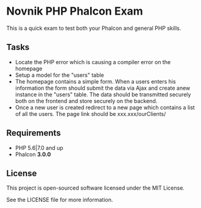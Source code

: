 Novnik PHP Phalcon Exam
=======================

This is a quick exam to test both your Phalcon and general PHP skills.

Tasks
--------

* Locate the PHP error which is causing a compiler error on the homepage
* Setup a model for the "users" table
* The homepage contains a simple form. When a users enters his information the form should submit the data via Ajax and create anew instance in the "users" table. The data should be transmitted securely both on the frontend and store securely on the backend.
* Once a new user is created redirect to a new page which contains a list of all the users. The page link should be xxx.xxx/ourClients/

Requirements
------------

* PHP 5.6|7.0 and up
* Phalcon **3.0.0**

License
-------

This project is open-sourced software licensed under the MIT License.

See the LICENSE file for more information.
